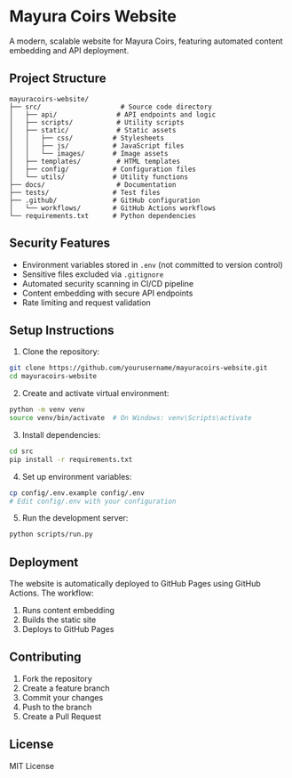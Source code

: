 # Mayura Coirs Website

A modern, scalable website for Mayura Coirs, featuring automated content embedding and API deployment.

## Project Structure

```
mayuracoirs-website/
├── src/                    # Source code directory
│   ├── api/               # API endpoints and logic
│   ├── scripts/           # Utility scripts
│   ├── static/            # Static assets
│   │   ├── css/          # Stylesheets
│   │   ├── js/           # JavaScript files
│   │   └── images/       # Image assets
│   ├── templates/         # HTML templates
│   ├── config/           # Configuration files
│   └── utils/            # Utility functions
├── docs/                  # Documentation
├── tests/                # Test files
├── .github/              # GitHub configuration
│   └── workflows/        # GitHub Actions workflows
└── requirements.txt      # Python dependencies
```

## Security Features

- Environment variables stored in `.env` (not committed to version control)
- Sensitive files excluded via `.gitignore`
- Automated security scanning in CI/CD pipeline
- Content embedding with secure API endpoints
- Rate limiting and request validation

## Setup Instructions

1. Clone the repository:
```bash
git clone https://github.com/yourusername/mayuracoirs-website.git
cd mayuracoirs-website
```

2. Create and activate virtual environment:
```bash
python -m venv venv
source venv/bin/activate  # On Windows: venv\Scripts\activate
```

3. Install dependencies:
```bash
cd src
pip install -r requirements.txt
```

4. Set up environment variables:
```bash
cp config/.env.example config/.env
# Edit config/.env with your configuration
```

5. Run the development server:
```bash
python scripts/run.py
```

## Deployment

The website is automatically deployed to GitHub Pages using GitHub Actions. The workflow:
1. Runs content embedding
2. Builds the static site
3. Deploys to GitHub Pages

## Contributing

1. Fork the repository
2. Create a feature branch
3. Commit your changes
4. Push to the branch
5. Create a Pull Request

## License

MIT License 